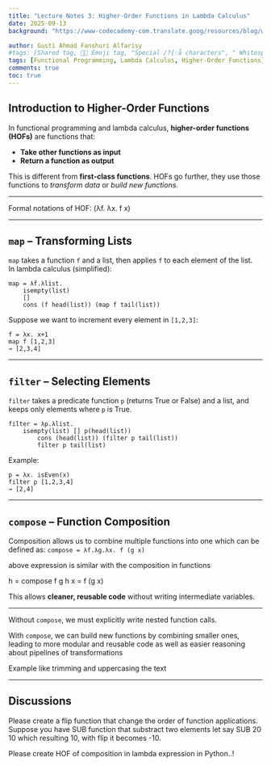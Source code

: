 ```yaml
---
title: "Lecture Notes 3: Higher-Order Functions in Lambda Calculus"
date: 2025-09-13
background: "https://www-codecademy-com.translate.goog/resources/blog/wp-content/uploads/2022/12/programming-languages.png"

author: Gusti Ahmad Fanshuri Alfarisy
#tags: [Shared tag, 👩‍🔬 Emoji tag, "Special /?{:å characters", " Whitespace before and after "]
tags: [Functional Programming, Lambda Calculus, Higher-Order Functions]
comments: true
toc: true
---
```


## Introduction to Higher-Order Functions
In functional programming and lambda calculus, **higher-order functions (HOFs)** are functions that:
- **Take other functions as input**
- **Return a function as output**

This is different from **first-class functions**. HOFs go further, they use those functions to *transform data* or *build new functions*.

---

Formal notations of HOF: (λf. λx. f x)

---

## `map` – Transforming Lists

`map` takes a function `f` and a list, then applies `f` to each element of the list.  
In lambda calculus (simplified):

```
map = λf.λlist.
    isempty(list)
    []
    cons (f head(list)) (map f tail(list))
```

Suppose we want to increment every element in `[1,2,3]`:

```
f = λx. x+1
map f [1,2,3]
→ [2,3,4]
```

---

## `filter` – Selecting Elements

`filter` takes a predicate function `p` (returns True or False) and a list, and keeps only elements where `p` is True.

```
filter = λp.λlist.
    isempty(list) [] p(head(list))
        cons (head(list)) (filter p tail(list))
        filter p tail(list)
```

Example:

```
p = λx. isEven(x)
filter p [1,2,3,4]
→ [2,4]
```


---

## `compose` – Function Composition


Composition allows us to combine multiple functions into one which can be defined as:
`compose = λf.λg.λx. f (g x)`

above expression is similar with the composition in functions

h = compose f g
h x = f (g x)


This allows **cleaner, reusable code** without writing intermediate variables.

---

Without `compose`, we must explicitly write nested function calls.


With `compose`, we can build new functions by combining smaller ones, leading to more modular and reusable code as well as easier reasoning about pipelines of transformations

Example like trimming and uppercasing the text

---

## Discussions

Please create a flip function that change the order of function applications. Suppose you have SUB function that substract two elements let say SUB 20 10 which resulting 10, with flip it becomes -10.

Please create HOF of composition in lambda expression in Python..!







